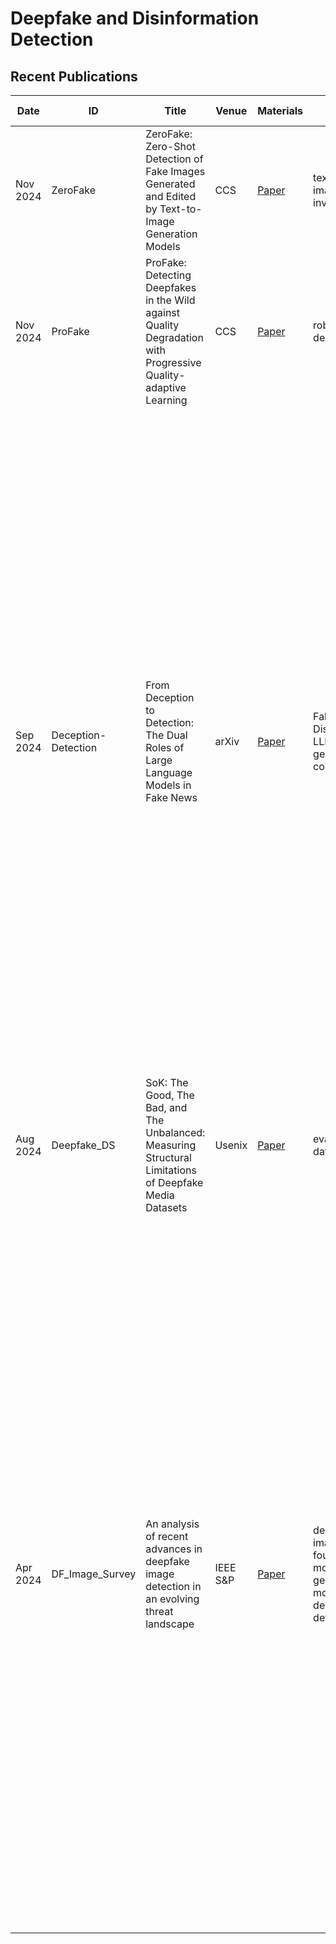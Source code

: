 # Deepfake and Disinformation Detection

## Recent Publications
| Date | ID | Title | Venue | Materials | Tags | Short Summary | Summary |
| --- | --- | --- | --- | --- | --- | --- | --- |
| Nov 2024 | ZeroFake | ZeroFake: Zero-Shot Detection of Fake Images Generated and Edited by Text-to-Image Generation Models | CCS | [Paper](https://dl.acm.org/doi/10.1145/3658644.3690297) | text-to-image, ddim inversion | | |
| Nov 2024 | ProFake | ProFake: Detecting Deepfakes in the Wild against Quality Degradation with Progressive Quality-adaptive Learning | CCS | [Paper](https://dl.acm.org/doi/10.1145/3658644.3690238) | robustness, deepfake | | |
| Sep 2024 | Deception-Detection | From Deception to Detection: The Dual Roles of Large Language Models in Fake News | arXiv | [Paper](https://arxiv.org/pdf/2409.17416) | Fake News, Disinformation, LLM, AI-generated content | Two questions: Can LLMs generate fake news? Can LLM be used to detect fake news? They found that models like C4AI, Zephyr-orpo and Mistral showed no hesistant of generating fake news. However, models like GPT-4, Gemma-1.1 and Phi-3 were hesitant to or didn't generate fake news due to extensive safety protocols in place. In terms of detection capabilities, Llama-3 and Zephyr-orpo demonstrated superior performance in detecting human generated fake news, whereas GPT-4 and Gemma-1.1 showed better detection performance in detecting LLM generated fake news. | |
| Aug 2024 | Deepfake_DS | SoK: The Good, The Bad, and The Unbalanced: Measuring Structural Limitations of Deepfake Media Datasets | Usenix | [Paper](https://www.usenix.org/system/files/sec24fall-prepub-1479-layton.pdf) | evaluation, dataset | | |
| Apr 2024 | DF_Image_Survey | An analysis of recent advances in deepfake image detection in an evolving threat landscape | IEEE S&P | [Paper](https://arxiv.org/pdf/2404.16212) | deepfake image, foundation models, generative models, deepfake detection | They show how 8 state-of-the-art image deepfake detectors fall short due to two reasons: 1. The emergence of lightweight methods to costomize large generative models enables attackers to create many customized generators and existing defenses do not generlize to these customized ones. 2. The emergence of vision foundation models that are adopted for downstream tasks evading existing defenses. They also propose a content agnostic approach to detect deepfakes. Further, a simple adversarial attack without adding any adversarial noise through careful semantic manipulation of the image content. | |

